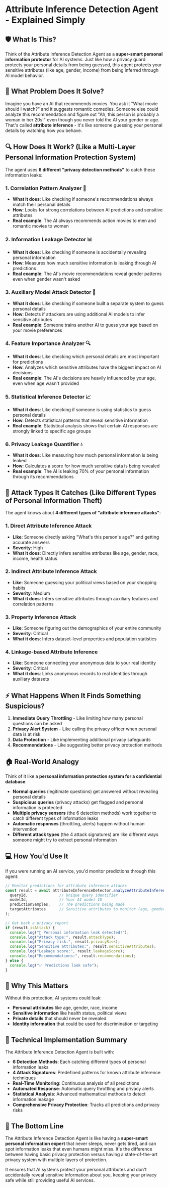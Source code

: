 # Attribute Inference Detection Agent - Explained Simply

## 🛡️ What Is This?

Think of the Attribute Inference Detection Agent as a **super-smart personal information protector** for AI systems. Just like how a privacy guard protects your personal details from being guessed, this agent protects your sensitive attributes (like age, gender, income) from being inferred through AI model behavior.

## 🎯 What Problem Does It Solve?

Imagine you have an AI that recommends movies. You ask it "What movie should I watch?" and it suggests romantic comedies. Someone else could analyze this recommendation and figure out "Ah, this person is probably a woman in her 20s!" even though you never told the AI your gender or age. That's called **attribute inference** - it's like someone guessing your personal details by watching how you behave.

## 🔍 How Does It Work? (Like a Multi-Layer Personal Information Protection System)

The agent uses **6 different "privacy detection methods"** to catch these information leaks:

### 1. Correlation Pattern Analyzer 🔗
- **What it does**: Like checking if someone's recommendations always match their personal details
- **How**: Looks for strong correlations between AI predictions and sensitive attributes
- **Real example**: The AI always recommends action movies to men and romantic movies to women

### 2. Information Leakage Detector 📊
- **What it does**: Like checking if someone is accidentally revealing personal information
- **How**: Measures how much sensitive information is leaking through AI predictions
- **Real example**: The AI's movie recommendations reveal gender patterns even when gender wasn't asked

### 3. Auxiliary Model Attack Detector 🤖
- **What it does**: Like checking if someone built a separate system to guess personal details
- **How**: Detects if attackers are using additional AI models to infer sensitive attributes
- **Real example**: Someone trains another AI to guess your age based on your movie preferences

### 4. Feature Importance Analyzer 🔍
- **What it does**: Like checking which personal details are most important for predictions
- **How**: Analyzes which sensitive attributes have the biggest impact on AI decisions
- **Real example**: The AI's decisions are heavily influenced by your age, even when age wasn't provided

### 5. Statistical Inference Detector 📈
- **What it does**: Like checking if someone is using statistics to guess personal details
- **How**: Detects statistical patterns that reveal sensitive information
- **Real example**: Statistical analysis shows that certain AI responses are strongly linked to specific age groups

### 6. Privacy Leakage Quantifier 💧
- **What it does**: Like measuring how much personal information is being leaked
- **How**: Calculates a score for how much sensitive data is being revealed
- **Real example**: The AI is leaking 70% of your personal information through its recommendations

## 🚨 Attack Types It Catches (Like Different Types of Personal Information Theft)

The agent knows about **4 different types of "attribute inference attacks"**:

### 1. Direct Attribute Inference Attack
- **Like**: Someone directly asking "What's this person's age?" and getting accurate answers
- **Severity**: High
- **What it does**: Directly infers sensitive attributes like age, gender, race, income, health status

### 2. Indirect Attribute Inference Attack
- **Like**: Someone guessing your political views based on your shopping habits
- **Severity**: Medium
- **What it does**: Infers sensitive attributes through auxiliary features and correlation patterns

### 3. Property Inference Attack
- **Like**: Someone figuring out the demographics of your entire community
- **Severity**: Critical
- **What it does**: Infers dataset-level properties and population statistics

### 4. Linkage-based Attribute Inference
- **Like**: Someone connecting your anonymous data to your real identity
- **Severity**: Critical
- **What it does**: Links anonymous records to real identities through auxiliary datasets

## ⚡ What Happens When It Finds Something Suspicious?

1. **Immediate Query Throttling** - Like limiting how many personal questions can be asked
2. **Privacy Alert System** - Like calling the privacy officer when personal data is at risk
3. **Data Protection** - Like implementing additional privacy safeguards
4. **Recommendations** - Like suggesting better privacy protection methods

## 🏠 Real-World Analogy

Think of it like a **personal information protection system for a confidential database**:

- **Normal queries** (legitimate questions) get answered without revealing personal details
- **Suspicious queries** (privacy attacks) get flagged and personal information is protected
- **Multiple privacy sensors** (the 6 detection methods) work together to catch different types of information leaks
- **Automatic responses** (throttling, alerts) happen without human intervention
- **Different attack types** (the 4 attack signatures) are like different ways someone might try to extract personal information

## 💻 How You'd Use It

If you were running an AI service, you'd monitor predictions through this agent:

```javascript
// Monitor predictions for attribute inference attacks
const result = await attributeInferenceDetector.analyzeAttributeInference(
  queryId,              // Unique query identifier
  modelId,              // Your AI model ID
  predictionSamples,    // The predictions being made
  targetAttributes      // Sensitive attributes to monitor (age, gender, etc.)
);

// Get back a privacy report
if (result.isAttack) {
  console.log("🚨 Personal information leak detected!");
  console.log("Attack type:", result.attackType);
  console.log("Privacy risk:", result.privacyRisk);
  console.log("Sensitive attributes:", result.sensitiveAttributes);
  console.log("Leakage score:", result.leakageScore);
  console.log("Recommendations:", result.recommendations);
} else {
  console.log("✅ Predictions look safe");
}
```

## 🎯 Why This Matters

Without this protection, AI systems could leak:
- **Personal attributes** like age, gender, race, income
- **Sensitive information** like health status, political views
- **Private details** that should never be revealed
- **Identity information** that could be used for discrimination or targeting

## 🔧 Technical Implementation Summary

The Attribute Inference Detection Agent is built with:

- **6 Detection Methods**: Each catching different types of personal information leaks
- **4 Attack Signatures**: Predefined patterns for known attribute inference techniques
- **Real-Time Monitoring**: Continuous analysis of all predictions
- **Automated Response**: Automatic query throttling and privacy alerts
- **Statistical Analysis**: Advanced mathematical methods to detect information leakage
- **Comprehensive Privacy Protection**: Tracks all predictions and privacy risks

## 🚀 The Bottom Line

The Attribute Inference Detection Agent is like having a **super-smart personal information expert** that never sleeps, never gets tired, and can spot information leaks that even humans might miss. It's the difference between having basic privacy protection versus having a state-of-the-art privacy system with multiple layers of protection.

It ensures that AI systems protect your personal attributes and don't accidentally reveal sensitive information about you, keeping your privacy safe while still providing useful AI services.
